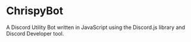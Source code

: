 # ChrispyBot
A Discord Utility Bot written in JavaScript using the Discord.js library and Discord Developer tool.